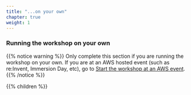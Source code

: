 ```yaml
---
title: "...on your own"
chapter: true
weight: 1
---
```


### Running the workshop on your own

{{% notice warning %}}
Only complete this section if you are running the workshop on your own. If you are at an AWS hosted
event (such as re:Invent, Immersion Day, etc), go to
[Start the workshop at an AWS event](../aws_event/).
{{% /notice %}}

{{% children %}}

